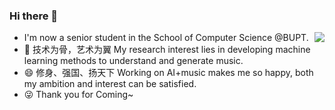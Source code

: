 ### Hi there 👋

<img align="right" src="https://github-readme-stats.vercel.app/api?username=hrsoup&show_icons=true&icon_color=0366d6&bg_color=ffffff&hide_title=true" />

- I'm now a senior student in the School of Computer Science @BUPT.
- 🌱  技术为骨，艺术为翼 My research interest lies in developing machine learning methods to understand and generate music.
- 😄  修身、强国、扬天下 Working on AI+music makes me so happy, both my ambition and interest can be satisfied.
- 😜 Thank you for Coming~

<!--
**hrsoup/hrsoup** is a ✨ _special_ ✨ repository because its `README.md` (this file) appears on your GitHub profile.

- 🔭 I’m currently working on ...
- 🌱 I’m currently learning ...
- 👯 I’m looking to collaborate on ...
- 🤔 I’m looking for help with ...
- 💬 Ask me about ...
- 📫 How to reach me: ...
- 😄 Pronouns: ...
- ⚡ Fun fact: ...
-->
